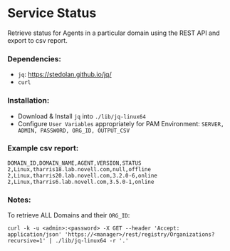 # Service Status
Retrieve status for Agents in a particular domain using the REST API and export to csv report.

### Dependencies:
- `jq`: https://stedolan.github.io/jq/
- `curl`

### Installation:
- Download & Install `jq` into `./lib/jq-linux64`
- Configure `User Variables` appropriately for PAM Environment: `SERVER, ADMIN, PASSWORD, ORG_ID, OUTPUT_CSV`

### Example csv report:
```csv
DOMAIN_ID,DOMAIN_NAME,AGENT,VERSION,STATUS
2,Linux,tharris18.lab.novell.com,null,offline
2,Linux,tharris20.lab.novell.com,3.2.0-6,online
2,Linux,tharris6.lab.novell.com,3.5.0-1,online
```

### Notes:
To retrieve ALL Domains and their `ORG_ID`:
```
curl -k -u <admin>:<password> -X GET --header 'Accept: application/json' 'https://<manager>/rest/registry/Organizations?recursive=1' | ./lib/jq-linux64 -r '.'
```
